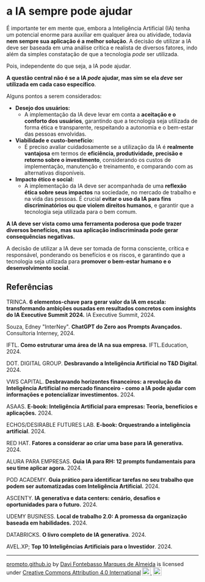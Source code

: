 # a IA sempre pode ajudar

É importante ter em mente que, embora a Inteligência Artificial (IA) tenha um potencial enorme para auxiliar em qualquer área ou atividade, todavia **nem sempre sua aplicação é a melhor solução**. A decisão de utilizar a IA deve ser baseada em uma análise crítica e realista de diversos fatores, indo além da simples constatação de que a tecnologia *pode* ser utilizada.

Pois, independente do que seja, a IA pode ajudar.

**A questão central não é se a IA *pode* ajudar, mas sim se ela *deve* ser utilizada em cada caso específico**. 

Alguns pontos a serem considerados:

- **Desejo dos usuários:**
  - A implementação da IA deve levar em conta a **aceitação e o conforto dos usuários**, garantindo que a tecnologia seja utilizada de forma ética e transparente, respeitando a autonomia e o bem-estar das pessoas envolvidas. 
- **Viabilidade e custo-benefício:**
  - É preciso avaliar cuidadosamente se a utilização da IA é **realmente vantajosa** em termos de **eficiência, produtividade, precisão e retorno sobre o investimento**, considerando os custos de implementação, manutenção e treinamento, e comparando com as alternativas disponíveis.
- **Impacto ético e social:**
  - A implementação da IA deve ser acompanhada de uma **reflexão ética sobre seus impactos** na sociedade, no mercado de trabalho e na vida das pessoas. É crucial **evitar o uso da IA para fins discriminatórios ou que violem direitos humanos**, e garantir que a tecnologia seja utilizada para o bem comum.

**A IA deve ser vista como uma ferramenta poderosa que pode trazer diversos benefícios, mas sua aplicação indiscriminada pode gerar consequências negativas.** 

A decisão de utilizar a IA deve ser tomada de forma consciente, crítica e responsável, ponderando os benefícios e os riscos, e garantindo que a tecnologia seja utilizada para **promover o bem-estar humano e o desenvolvimento social**.

## Referências

TRINCA. **6 elementos-chave para gerar valor da IA em escala: transformando ambições ousadas em resultados concretos com insights do IA Executive Summit 2024.** IA Executive Summit, 2024.

Souza, Edney "InterNey". **ChatGPT do Zero aos Prompts Avançados.** Consultoria Interney, 2024.

IFTL. **Como estruturar uma área de IA na sua empresa.** IFTL.Education, 2024.

DOT. DIGITAL GROUP. **Desbravando a Inteligência Artificial no T&D Digital**. 2024.

VWS CAPITAL. **Desbravando horizontes financeiros: a revolução da Inteligência Artificial no mercado financeiro - como a IA pode ajudar com informações e potencializar investimentos.** 2024.

ASAAS. **E-book: Inteligência Artificial para empresas: Teoria, benefícios e aplicações.** 2024.

ECHOS/DESIRABLE FUTURES LAB. **E-book: Orquestrando a inteligência artificial**. 2024.

RED HAT. **Fatores a considerar ao criar uma base para IA generativa.** 2024.

ALURA PARA EMPRESAS. **Guia IA para RH: 12 prompts fundamentais para seu time aplicar agora.** 2024.

POD ACADEMY. **Guia prático para identificar tarefas no seu trabalho que podem ser automatizadas com Inteligência Artificial.** 2024.

ASCENTY. **IA generativa e data centers: cenário, desafios e oportunidades para o futuro.** 2024. 

UDEMY BUSINESS. **Local de trabalho 2.0: A promessa da organização baseada em habilidades.** 2024.

DATABRICKS. **O livro completo de IA generativa**. 2024.

AVEL.XP; **Top 10 Inteligências Artificiais para o Investidor**. 2024.

<hr>
<p xmlns:cc="http://creativecommons.org/ns#" xmlns:dct="http://purl.org/dc/terms/"><a property="dct:title" rel="cc:attributionURL" href="https://davifma.github.io/proMpto/">prompto.github.io</a> by <a rel="cc:attributionURL dct:creator" property="cc:attributionName" href="http://linkedin.com/in/davifma">Davi Fontebasso Marques de Almeida</a> is licensed under <a href="https://creativecommons.org/licenses/by/4.0/?ref=chooser-v1" target="_blank" rel="license noopener noreferrer" style="display:inline-block;">Creative Commons Attribution 4.0 International<img style="height:22px!important;margin-left:3px;vertical-align:text-bottom;" src="https://mirrors.creativecommons.org/presskit/icons/cc.svg?ref=chooser-v1" alt=""> <img style="height:22px!important;margin-left:3px;vertical-align:text-bottom;" src="https://mirrors.creativecommons.org/presskit/icons/by.svg?ref=chooser-v1" alt=""></a></p>



